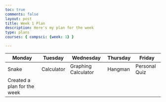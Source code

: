 ```yaml
---
toc: true
comments: false
layout: post
title: Week 1 Plan
description: Here's my plan for the week
type: plans
courses: { compsci: {week: 1} }

---
```


| Monday | Tuesday | Wednesday | Thursday | Friday |
| -------- | -------- | -------- | -------- | -------- |
| Snake | Calculator | Graphing Calculator | Hangman | Personal Quiz |
| Created a plan for the week |

